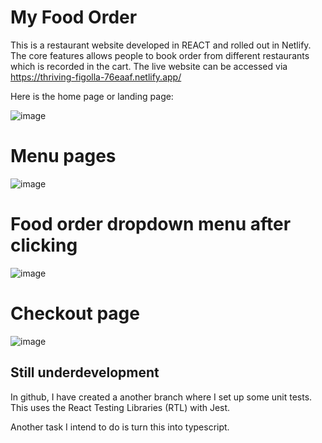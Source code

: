 # My Food Order

This is a restaurant website developed in REACT and rolled out in Netlify.
The core features allows people to book order from different restaurants which is recorded in the cart. The live website can be accessed via https://thriving-figolla-76eaaf.netlify.app/

Here is the home page or landing page:

![image](https://user-images.githubusercontent.com/104385712/226126667-501548f7-5a6e-4256-b0f3-448a9937db26.png)

# Menu pages

![image](https://user-images.githubusercontent.com/104385712/226127822-14d0598e-1b2a-4c29-a6ac-1ee4fd150803.png)


# Food order dropdown menu after clicking

![image](https://user-images.githubusercontent.com/104385712/226127953-1c1c559f-1de6-458f-b2c3-e2fc06dea515.png)

# Checkout page

![image](https://user-images.githubusercontent.com/104385712/226128129-ea736a8e-f667-414c-9301-a24a5e59c92c.png)


## Still underdevelopment

In github, I have created a another branch where I set up some unit tests. This uses the React Testing Libraries (RTL) with Jest. 

Another task I intend to do is turn this into typescript.
